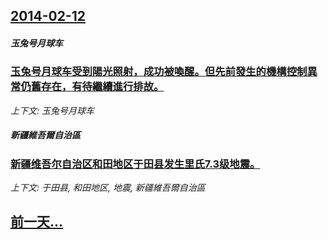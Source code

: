 ## [2014-02-12](/news/2014/02/12/index.md)

##### 玉兔号月球车
### [玉兔号月球车受到陽光照射，成功被喚醒。但先前發生的機構控制異常仍舊存在，有待繼續進行排故。 ](/news/2014/02/12/玉兔号月球车受到陽光照射-成功被喚醒-但先前發生的機構控制異常仍舊存在-有待繼續進行排故.md)
_上下文: 玉兔号月球车_

##### 新疆維吾爾自治區
### [新疆维吾尔自治区和田地区于田县发生里氏7.3级地震。](/news/2014/02/12/新疆维吾尔自治区和田地区于田县发生里氏73级地震.md)
_上下文: 于田县, 和田地区, 地震, 新疆維吾爾自治區_

## [前一天...](/news/2014/02/11/index.md)

